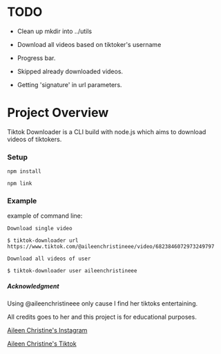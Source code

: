 # TODO

* Clean up mkdir into ../utils

* Download all videos based on tiktoker's username

* Progress bar.

* Skipped already downloaded videos.

* Getting 'signature' in url parameters.

# Project Overview
Tiktok Downloader is a CLI build with node.js which aims to download videos of tiktokers.

### Setup

`npm install`

`npm link`

### Example

example of command line:


```
Download single video

$ tiktok-downloader url https://www.tiktok.com/@aileenchristineee/video/6823846072973249797
```

```
Download all videos of user

$ tiktok-downloader user aileenchristineee
```

##### Acknowledgment

Using @aileenchristineee only cause I find her tiktoks entertaining.

All credits goes to her and this project is for educational purposes.

[Aileen Christine's Instagram](https://www.instagram.com/aileenchristineee/)

[Aileen Christine's Tiktok](https://www.tiktok.com/@aileenchristineee)
